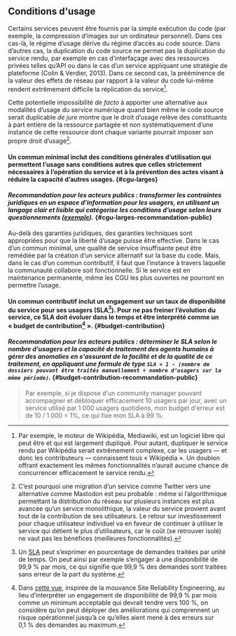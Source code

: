 ## Conditions d'usage

Certains services peuvent être fournis par la simple exécution du code (par exemple, la compression d’images sur un ordinateur personnel). Dans ces cas-là, le régime d’usage dérive du régime d’accès au code source. Dans d’autres cas, la duplication du code source ne permet pas la duplication du service rendu, par exemple en cas d’interfaçage avec des ressources privées telles qu’API ou dans le cas d’un service appliquant une stratégie de plateforme (Colin & Verdier, 2013). Dans ce second cas, la prééminence de la valeur des effets de réseau par rapport à la valeur du code lui-même rendent extrêmement difficile la réplication du service[^12].

Cette potentielle impossibilité _de facto_ à apporter une alternative aux modalités d’usage du service numérique quand bien même le code source serait duplicable _de jure_ montre que le droit d’usage relève des constituants à part entière de la ressource partagée et non systématiquement d’une instance de cette ressource dont chaque variante pourrait imposer son propre droit d’usage[^13].

#### Un commun minimal inclut des conditions générales d’utilisation qui permettent l’usage sans conditions autres que celles strictement nécessaires à l’opération du service et à la prévention des actes visant à réduire la capacité d’autres usages. {#cgu-larges}

#### _Recommandation pour les acteurs publics : transformer les contraintes juridiques en un espace d’information pour les usagers, en utilisant un langage clair et lisible qui catégorise les conditions d’usage selon leurs questionnements ([exemple](https://mes-aides.gouv.fr/cgu))._ {#cgu-larges-recommandation-public}

Au-delà des garanties juridiques, des garanties techniques sont appropriées pour que la liberté d’usage puisse être effective. Dans le cas d’un commun minimal, une qualité de service insuffisante peut être remédiée par la création d’un service alternatif sur la base du code. Mais, dans le cas d’un commun contributif, il faut que l’instance à travers laquelle la communauté collabore soit fonctionnelle. Si le service est en maintenance permanente, même les CGU les plus ouvertes ne pourront en permettre l’usage.

#### Un commun contributif inclut un engagement sur un taux de disponibilité du service pour ses usagers (SLA[^14]). Pour ne pas freiner l’évolution du service, ce SLA doit évoluer dans le temps et être interprété comme un « budget de contribution[^15] ». {#budget-contribution}

#### _Recommandation pour les acteurs publics : déterminer le SLA selon le nombre d’usagers et la capacité de traitement des agents humains à gérer des anomalies en s'assurant de la facilité et de la qualité de ce traitement, en appliquant une formule de type `SLA = 1 - (nombre de dossiers pouvant être traités manuellement ÷ nombre d’usagers sur la même période)`._ {#budget-contribution-recommandation-public}

> Par exemple, si je dispose d'un community manager pouvant accompagner et débloquer efficacement 10 usagers par jour, avec un service utilisé par 1 000 usagers quotidiens, mon budget d'erreur est de 10 / 1 000 = 1%, ce qui fixe mon SLA à 99 %.


[^12]: Par exemple, le moteur de Wikipédia, Mediawiki, est un logiciel libre qui peut être et qui est largement dupliqué. Pour autant, dupliquer le service rendu par Wikipédia serait extrêmement complexe, car les usagers — et donc les contributeurs — connaissent tous « Wikipédia ». Un doublon offrant exactement les mêmes fonctionnalités n’aurait aucune chance de concurrencer efficacement le service rendu.

[^13]: C’est pourquoi une migration d’un service comme Twitter vers une alternative comme Mastodon est peu probable : même si l’algorithmique permettant la distribution du réseau sur plusieurs instances est plus avancée qu’un service monolithique, la valeur du service provient avant tout de la contribution de ses utilisateurs. Le retour sur investissement pour chaque utilisateur individuel va en faveur de continuer à utiliser le service qui détient le plus d’utilisateurs, car le coût (se retrouver isolé) ne vaut pas les bénéfices (meilleures fonctionnalités).

[^14]: Un [SLA](https://fr.wikipedia.org/wiki/Service-level_agreement) peut s’exprimer en pourcentage de demandes traitées par unité de temps. On peut ainsi par exemple s’engager à une disponibilité de 99,9 % par mois, ce qui signifie que 99,9 % des demandes sont traitées sans erreur de la part du système.

[^15]: Dans [cette vue](https://landing.google.com/sre/interview/ben-treynor.html), inspirée de la mouvance Site Reliability Engineering, au lieu d’interpréter un engagement de disponibilité de 99,9 % par mois comme un minimum acceptable qui devrait tendre vers 100 %, on considère qu’on peut déployer des améliorations qui comprennent un risque opérationnel jusqu’à ce qu’elles aient mené à des erreurs sur 0,1 % des demandes au maximum.
